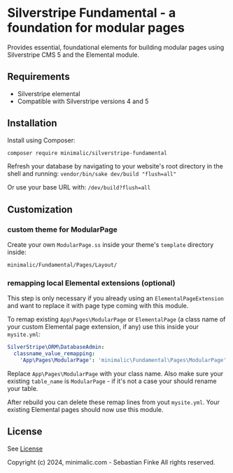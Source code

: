 # Silverstripe Fundamental - a foundation for modular pages

Provides essential, foundational elements for building modular pages using Silverstripe CMS 5 and the Elemental module.


## Requirements

* Silverstripe elemental
* Compatible with Silverstripe versions 4 and 5


## Installation

Install using Composer:
```sh
composer require minimalic/silverstripe-fundamental
```

Refresh your database by navigating to your website's root directory in the shell and running:
`vendor/bin/sake dev/build "flush=all"`

Or use your base URL with:
`/dev/build?flush=all`


## Customization

### custom theme for ModularPage

Create your own `ModularPage.ss` inside your theme's `template` directory inside:
```sh
minimalic/Fundamental/Pages/Layout/
```


### remapping local Elemental extensions (optional)

This step is only necessary if you already using an `ElementalPageExtension` and want to replace it with page type coming with this module.

To remap existing `App\Pages\ModularPage` or `ElementalPage` (a class name of your custom Elemental page extension, if any) use this inside your `mysite.yml`:
```yaml
SilverStripe\ORM\DatabaseAdmin:
  classname_value_remapping:
    'App\Pages\ModularPage': 'minimalic\Fundamental\Pages\ModularPage'
```

Replace `App\Pages\ModularPage` with your class name. Also make sure your existing `table_name` is `ModularPage` - if it's not a case your should rename your table.

After rebuild you can delete these remap lines from yout `mysite.yml`. Your existing Elemental pages should now use this module.


## License

See [License](LICENSE)

Copyright (c) 2024, minimalic.com - Sebastian Finke
All rights reserved.
